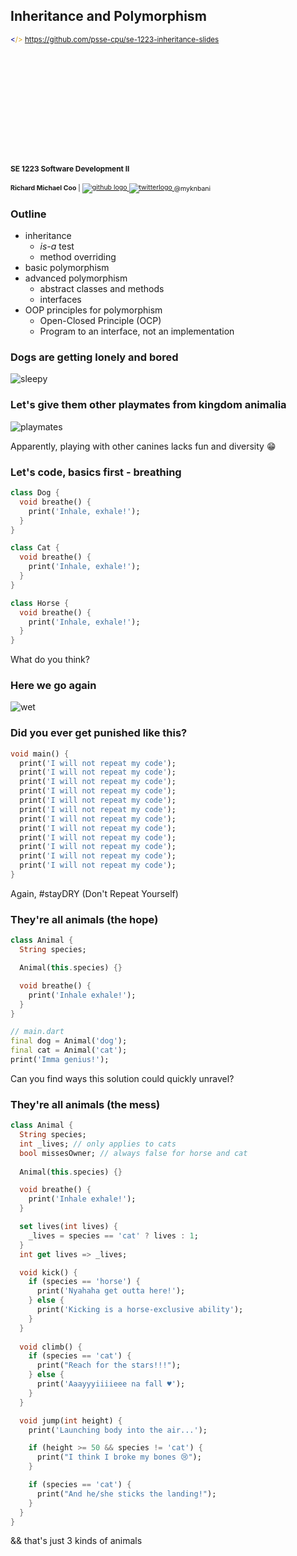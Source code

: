 Inheritance and Polymorphism
----------------------------

<small>
  <span style="color: darkblue;">&lt;</span><span style="color: goldenrod;">/&gt;</span>
  <a href="https://github.com/psse-cpu/se-1223-inheritance-slides">
    https://github.com/psse-cpu/se-1223-inheritance-slides
  </a>
</small>

<h4 style="margin-top: 192px; font-size: 0.85em;">
  <span class="course-code">SE 1223</span>
  <span class="course-title">Software Development II</span>
</h4>

<div style="font-size: 0.75em; margin-top: 16px;">
  <b>Richard Michael Coo</b> |

  <a href="https://github.com/myknbani">
    <img style="vertical-align: middle" src="images/github-32px.png" alt="github logo">
  </a>
  <a href="https://twitter.com/myknbani">
    <img style="vertical-align: middle" src="images/twitter-32px.png" alt="twitterlogo">
  </a>
  <span style="vertical-align: middle">@myknbani</span>
</div>



### Outline

* inheritance
  - _is-a_ test
  - method overriding
* basic polymorphism
* advanced polymorphism
  - abstract classes and methods
  - interfaces
* OOP principles for polymorphism
  - Open-Closed Principle (OCP)
  - Program to an interface, not an implementation



### Dogs are getting lonely and bored

![sleepy](images/sleepy.gif) <!-- .element style="width: 480px; height: 480px" -->



### Let's give them other playmates from kingdom animalia

![playmates](images/inheritance.png)

Apparently, playing with other canines lacks fun and diversity 😁 <!-- .element class="fragment" -->



### Let's code, basics first - breathing

```dart [1-5 | 7-11 | 13-17]
class Dog {
  void breathe() {
    print('Inhale, exhale!');
  }
}

class Cat {
  void breathe() {
    print('Inhale, exhale!');
  }
}

class Horse {
  void breathe() {
    print('Inhale, exhale!');
  }
}
```

What do you think? <!-- .element class="fragment" -->



### Here we go again

![wet](images/wet.jpg)



### Did you ever get punished like this?

```dart
void main() {
  print('I will not repeat my code');
  print('I will not repeat my code');
  print('I will not repeat my code');
  print('I will not repeat my code');
  print('I will not repeat my code');
  print('I will not repeat my code');
  print('I will not repeat my code');
  print('I will not repeat my code');
  print('I will not repeat my code');
  print('I will not repeat my code');
  print('I will not repeat my code');
  print('I will not repeat my code');
}
```

Again, #stayDRY (Don't Repeat Yourself) <!-- .element class="fragment" -->



### They're all animals (the hope)

```dart
class Animal {
  String species;

  Animal(this.species) {}

  void breathe() {
    print('Inhale exhale!');
  }
}

// main.dart
final dog = Animal('dog');
final cat = Animal('cat');
print('Imma genius!');
```

Can you find ways this solution could quickly unravel? <!-- .element class="fragment" -->



### They're all animals (the mess)

```dart  [3-4 | 12-15 | 17-23 | 25-31 | 33-43]
class Animal {
  String species;
  int _lives; // only applies to cats
  bool missesOwner; // always false for horse and cat
  
  Animal(this.species) {}

  void breathe() {
    print('Inhale exhale!');
  }

  set lives(int lives) {
    _lives = species == 'cat' ? lives : 1;
  }
  int get lives => _lives;

  void kick() {
    if (species == 'horse') {
      print('Nyahaha get outta here!');
    } else {
      print('Kicking is a horse-exclusive ability');
    }
  }
  
  void climb() {
    if (species == 'cat') {
      print("Reach for the stars!!!");
    } else {
      print('Aaayyyiiiieee na fall ♥');
    }
  }

  void jump(int height) {
    print('Launching body into the air...');

    if (height >= 50 && species != 'cat') {
      print("I think I broke my bones 😢");
    }

    if (species == 'cat') {
      print("And he/she sticks the landing!");
    }
  }
}
```

&& that's just 3 kinds of animals <!-- .element class="fragment" -->
